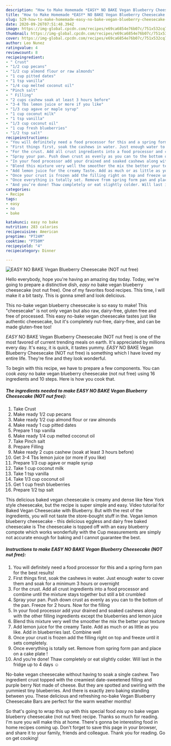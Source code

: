 ```yaml
---
description: "How to Make Homemade *EASY* NO BAKE Vegan Blueberry Cheesecake (NOT nut free)"
title: "How to Make Homemade *EASY* NO BAKE Vegan Blueberry Cheesecake (NOT nut free)"
slug: 529-how-to-make-homemade-easy-no-bake-vegan-blueberry-cheesecake-not-nut-free
date: 2020-09-26T07:51:48.394Z
image: https://img-global.cpcdn.com/recipes/e69ca6854e76b07c/751x532cq70/easy-no-bake-vegan-blueberry-cheesecake-not-nut-free-recipe-main-photo.jpg
thumbnail: https://img-global.cpcdn.com/recipes/e69ca6854e76b07c/751x532cq70/easy-no-bake-vegan-blueberry-cheesecake-not-nut-free-recipe-main-photo.jpg
cover: https://img-global.cpcdn.com/recipes/e69ca6854e76b07c/751x532cq70/easy-no-bake-vegan-blueberry-cheesecake-not-nut-free-recipe-main-photo.jpg
author: Leo Nunez
ratingvalue: 4
reviewcount: 8
recipeingredient:
- " Crust"
- "1/2 cup pecans"
- "1/2 cup almond flour or raw almonds"
- "1 cup pitted dates"
- "1 tsp vanilla"
- "1/4 cup melted coconut oil"
- "Pinch salt"
- " Filling"
- "2 cups cashew soak at least 3 hours before"
- "3-4 Tbs lemon juice or more if you like"
- "1/3 cup agave or maple syrup"
- "1 cup coconut milk"
- "1 tsp vanilla"
- "1/3 cup coconut oil"
- "1 cup fresh blueberries"
- "1/2 tsp salt"
recipeinstructions:
- "You will definitely need a food processor for this and a spring form pan for the best results!"
- "First things first, soak the cashews in water. Just enough water to cover them and soak for a minimum 3 hours or overnight"
- "For the crust. Add all crust ingredients into a food processor and combine until the mixture stays together but still a bit crumbled"
- "Spray your pan. Push down crust as evenly as you can to the bottom of the pan. Freeze for 2 hours. Now for the filling"
- "In your food processor add your drained and soaked cashews along with the other filling ingredients except the blueberries and lemon juice"
- "Blend this mixture very well the smoother the mix the better your texture"
- "Add lemon juice for the creamy Taste. Add as much or as little as you like. Add in blueberries last. Combine well"
- "Once your crust is frozen add the filling right on top and freeze until it sets completely."
- "Once everything is totally set. Remove from spring form pan and place on a cake plate !"
- "And you’re done! Thaw completely or eat slightly colder. Will last in the fridge up to 4 days ☺️"
categories:
- Recipe
tags:
- easy
- no
- bake

katakunci: easy no bake 
nutrition: 283 calories
recipecuisine: American
preptime: "PT24M"
cooktime: "PT50M"
recipeyield: "4"
recipecategory: Dinner

---
```



![*EASY* NO BAKE Vegan Blueberry Cheesecake (NOT nut free)](https://img-global.cpcdn.com/recipes/e69ca6854e76b07c/751x532cq70/easy-no-bake-vegan-blueberry-cheesecake-not-nut-free-recipe-main-photo.jpg)

Hello everybody, hope you're having an amazing day today. Today, we're going to prepare a distinctive dish, *easy* no bake vegan blueberry cheesecake (not nut free). One of my favorites food recipes. This time, I will make it a bit tasty. This is gonna smell and look delicious.

This no-bake vegan blueberry cheesecake is so easy to make! This &#34;cheesecake&#34; is not only vegan but also raw, dairy-free, gluten free and free of processed. This easy no-bake vegan cheesecake tastes just like authentic cheesecake, but it&#39;s completely nut-free, dairy-free, and can be made gluten-free too!

*EASY* NO BAKE Vegan Blueberry Cheesecake (NOT nut free) is one of the most favored of current trending meals on earth. It's appreciated by millions every day. It's easy, it is quick, it tastes yummy. *EASY* NO BAKE Vegan Blueberry Cheesecake (NOT nut free) is something which I have loved my entire life. They're fine and they look wonderful.


To begin with this recipe, we have to prepare a few components. You can cook *easy* no bake vegan blueberry cheesecake (not nut free) using 16 ingredients and 10 steps. Here is how you cook that.

<!--inarticleads1-->

##### The ingredients needed to make *EASY* NO BAKE Vegan Blueberry Cheesecake (NOT nut free):

1. Take  Crust
1. Make ready 1/2 cup pecans
1. Make ready 1/2 cup almond flour or raw almonds
1. Make ready 1 cup pitted dates
1. Prepare 1 tsp vanilla
1. Make ready 1/4 cup melted coconut oil
1. Take Pinch salt
1. Prepare  Filling
1. Make ready 2 cups cashew (soak at least 3 hours before)
1. Get 3-4 Tbs lemon juice (or more if you like)
1. Prepare 1/3 cup agave or maple syrup
1. Take 1 cup coconut milk
1. Take 1 tsp vanilla
1. Take 1/3 cup coconut oil
1. Get 1 cup fresh blueberries
1. Prepare 1/2 tsp salt


This delicious baked vegan cheesecake is creamy and dense like New York style cheesecake, but the recipe is super simple and easy. Video tutorial for Baked Vegan Cheesecake with Blueberry. But with the rest of the ingredients, you will not taste the store-bought stuff in the. Vegan lemon blueberry cheesecake - this delicious eggless and dairy free baked cheesecake is The cheesecake is topped off with an easy blueberry compote which works wonderfully with the Cup measurements are simply not accurate enough for baking and I cannot guarantee the best. 

<!--inarticleads2-->

##### Instructions to make *EASY* NO BAKE Vegan Blueberry Cheesecake (NOT nut free):

1. You will definitely need a food processor for this and a spring form pan for the best results!
1. First things first, soak the cashews in water. Just enough water to cover them and soak for a minimum 3 hours or overnight
1. For the crust. Add all crust ingredients into a food processor and combine until the mixture stays together but still a bit crumbled
1. Spray your pan. Push down crust as evenly as you can to the bottom of the pan. Freeze for 2 hours. Now for the filling
1. In your food processor add your drained and soaked cashews along with the other filling ingredients except the blueberries and lemon juice
1. Blend this mixture very well the smoother the mix the better your texture
1. Add lemon juice for the creamy Taste. Add as much or as little as you like. Add in blueberries last. Combine well
1. Once your crust is frozen add the filling right on top and freeze until it sets completely.
1. Once everything is totally set. Remove from spring form pan and place on a cake plate !
1. And you’re done! Thaw completely or eat slightly colder. Will last in the fridge up to 4 days ☺️


No-bake vegan cheesecake without having to soak a single cashew. Two ingredient crust topped with the creamiest date-sweetened filling and purple berry Not made of cheese. But they are spotted and swirling with the yummiest tiny blueberries. And there is exactly zero baking standing between you. These delicious and refreshing no-bake Vegan Blueberry Cheesecake Bars are perfect for the warm weather months! 

So that's going to wrap this up with this special food *easy* no bake vegan blueberry cheesecake (not nut free) recipe. Thanks so much for reading. I'm sure you will make this at home. There's gonna be interesting food in home recipes coming up. Don't forget to save this page in your browser, and share it to your family, friends and colleague. Thank you for reading. Go on get cooking!
